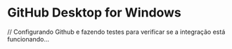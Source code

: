 # GitHub Desktop for Windows
// Configurando Github e fazendo testes para verificar se a integração está funcionando...